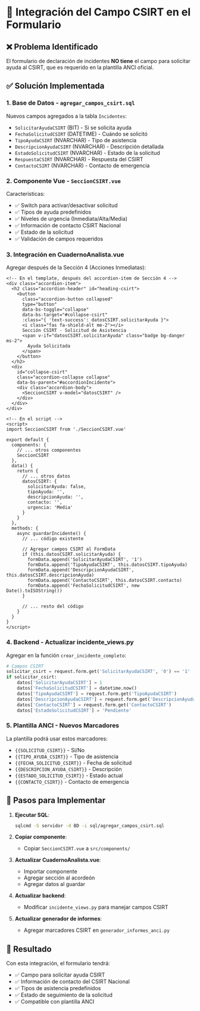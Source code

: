 # 🚨 Integración del Campo CSIRT en el Formulario

## ❌ Problema Identificado

El formulario de declaración de incidentes **NO tiene** el campo para solicitar ayuda al CSIRT, que es requerido en la plantilla ANCI oficial.

## ✅ Solución Implementada

### 1. **Base de Datos** - `agregar_campos_csirt.sql`

Nuevos campos agregados a la tabla `Incidentes`:
- `SolicitarAyudaCSIRT` (BIT) - Si se solicita ayuda
- `FechaSolicitudCSIRT` (DATETIME) - Cuándo se solicitó
- `TipoAyudaCSIRT` (NVARCHAR) - Tipo de asistencia
- `DescripcionAyudaCSIRT` (NVARCHAR) - Descripción detallada
- `EstadoSolicitudCSIRT` (NVARCHAR) - Estado de la solicitud
- `RespuestaCSIRT` (NVARCHAR) - Respuesta del CSIRT
- `ContactoCSIRT` (NVARCHAR) - Contacto de emergencia

### 2. **Componente Vue** - `SeccionCSIRT.vue`

Características:
- ✅ Switch para activar/desactivar solicitud
- ✅ Tipos de ayuda predefinidos
- ✅ Niveles de urgencia (Inmediata/Alta/Media)
- ✅ Información de contacto CSIRT Nacional
- ✅ Estado de la solicitud
- ✅ Validación de campos requeridos

### 3. **Integración en CuadernoAnalista.vue**

Agregar después de la Sección 4 (Acciones Inmediatas):

```vue
<!-- En el template, después del accordion-item de Sección 4 -->
<div class="accordion-item">
  <h2 class="accordion-header" id="heading-csirt">
    <button 
      class="accordion-button collapsed" 
      type="button" 
      data-bs-toggle="collapse" 
      data-bs-target="#collapse-csirt"
      :class="{ 'text-success': datosCSIRT.solicitarAyuda }">
      <i class="fas fa-shield-alt me-2"></i>
      Sección CSIRT - Solicitud de Asistencia
      <span v-if="datosCSIRT.solicitarAyuda" class="badge bg-danger ms-2">
        Ayuda Solicitada
      </span>
    </button>
  </h2>
  <div 
    id="collapse-csirt" 
    class="accordion-collapse collapse" 
    data-bs-parent="#accordionIncidente">
    <div class="accordion-body">
      <SeccionCSIRT v-model="datosCSIRT" />
    </div>
  </div>
</div>

<!-- En el script -->
<script>
import SeccionCSIRT from './SeccionCSIRT.vue'

export default {
  components: {
    // ... otros componentes
    SeccionCSIRT
  },
  data() {
    return {
      // ... otros datos
      datosCSIRT: {
        solicitarAyuda: false,
        tipoAyuda: '',
        descripcionAyuda: '',
        contacto: '',
        urgencia: 'Media'
      }
    }
  },
  methods: {
    async guardarIncidente() {
      // ... código existente
      
      // Agregar campos CSIRT al FormData
      if (this.datosCSIRT.solicitarAyuda) {
        formData.append('SolicitarAyudaCSIRT', '1')
        formData.append('TipoAyudaCSIRT', this.datosCSIRT.tipoAyuda)
        formData.append('DescripcionAyudaCSIRT', this.datosCSIRT.descripcionAyuda)
        formData.append('ContactoCSIRT', this.datosCSIRT.contacto)
        formData.append('FechaSolicitudCSIRT', new Date().toISOString())
      }
      
      // ... resto del código
    }
  }
}
</script>
```

### 4. **Backend - Actualizar incidente_views.py**

Agregar en la función `crear_incidente_completo`:

```python
# Campos CSIRT
solicitar_csirt = request.form.get('SolicitarAyudaCSIRT', '0') == '1'
if solicitar_csirt:
    datos['SolicitarAyudaCSIRT'] = 1
    datos['FechaSolicitudCSIRT'] = datetime.now()
    datos['TipoAyudaCSIRT'] = request.form.get('TipoAyudaCSIRT')
    datos['DescripcionAyudaCSIRT'] = request.form.get('DescripcionAyudaCSIRT')
    datos['ContactoCSIRT'] = request.form.get('ContactoCSIRT')
    datos['EstadoSolicitudCSIRT'] = 'Pendiente'
```

### 5. **Plantilla ANCI - Nuevos Marcadores**

La plantilla podrá usar estos marcadores:
- `{{SOLICITUD_CSIRT}}` - Sí/No
- `{{TIPO_AYUDA_CSIRT}}` - Tipo de asistencia
- `{{FECHA_SOLICITUD_CSIRT}}` - Fecha de solicitud
- `{{DESCRIPCION_AYUDA_CSIRT}}` - Descripción
- `{{ESTADO_SOLICITUD_CSIRT}}` - Estado actual
- `{{CONTACTO_CSIRT}}` - Contacto de emergencia

## 📝 Pasos para Implementar

1. **Ejecutar SQL**:
   ```bash
   sqlcmd -S servidor -d BD -i sql/agregar_campos_csirt.sql
   ```

2. **Copiar componente**:
   - Copiar `SeccionCSIRT.vue` a `src/components/`

3. **Actualizar CuadernoAnalista.vue**:
   - Importar componente
   - Agregar sección al acordeón
   - Agregar datos al guardar

4. **Actualizar backend**:
   - Modificar `incidente_views.py` para manejar campos CSIRT

5. **Actualizar generador de informes**:
   - Agregar marcadores CSIRT en `generador_informes_anci.py`

## 🎯 Resultado

Con esta integración, el formulario tendrá:
- ✅ Campo para solicitar ayuda CSIRT
- ✅ Información de contacto del CSIRT Nacional
- ✅ Tipos de asistencia predefinidos
- ✅ Estado de seguimiento de la solicitud
- ✅ Compatible con plantilla ANCI